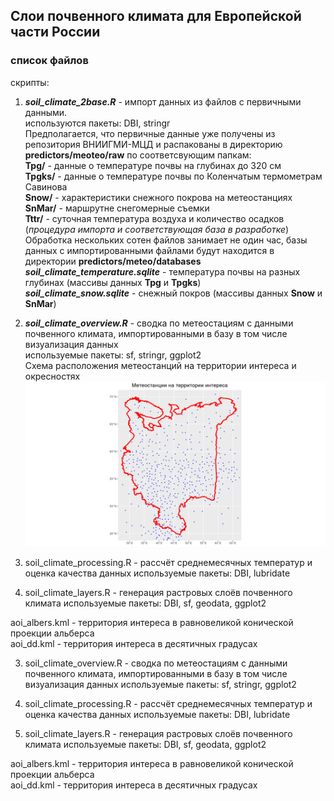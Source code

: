 ## Слои почвенного климата для Европейской части России

### список файлов
скрипты:
1. ***soil_climate_2base.R*** - импорт данных из файлов с первичными данными.<BR>
   используются пакеты: DBI, stringr<BR>
   Предполагается, что первичные данные уже получены из репозитория ВНИИГМИ-МЦД и распакованы в директорию **predictors/meoteo/raw** 
   по соответсвующим папкам:<br>
   **Tpg/** - данные о температуре почвы на глубинах до 320 см<br>
   **Tpgks/** - данные о температуре почвы по Коленчатым термометрам Савинова<br>
   **Snow/** - характеристики снежного покрова на метеостанциях<br>
   **SnMar/** - маршрутне снегомерные съемки<br>
   **Tttr/** - суточная температура воздуха и количество осадков (*процедура импорта и соответствующая база в разработке*)<br>
   Обработка нескольких сотен файлов занимает не один час, базы данных с импортированными файлами будут находится в директории **predictors/meteo/databases**<br>
   ***soil_climate_temperature.sqlite*** - температура почвы на разных глубинах (массивы данных **Tpg** и **Tpgks**)<br>
   ***soil_climate_snow.sqlite*** - снежный покров (массивы данных **Snow** и **SnMar**)

2. ***soil_climate_overview.R*** - сводка по метеостациям с данными почвенного климата, импортированными в базу
   в том числе визуализация данных<br>
   используемые пакеты: sf, stringr, ggplot2<br>
   Схема расположения метеостанций на территории интереса и окресностях<br>
   ![СХЕМА](https://github.com/MaxCarabus/soilClimCover/blob/main/weather_stations_aoi.png)

4. soil_climate_processing.R - рассчёт среднемесячных температур и оценка качества данных
   используемые пакеты: DBI, lubridate

5. soil_climate_layers.R - генерация растровых слоёв почвенного климата
   используемые пакеты: DBI, sf, geodata, ggplot2


aoi_albers.kml - территория интереса в равновеликой конической проекции альберса<br>aoi_dd.kml - территория интереса в десятичных градусах


3. soil_climate_overview.R - сводка по метеостациям с данными почвенного климата, импортированными в базу
   в том числе визуализация данных 
   используемые пакеты: sf, stringr, ggplot2

4. soil_climate_processing.R - рассчёт среднемесячных температур и оценка качества данных
   используемые пакеты: DBI, lubridate

5. soil_climate_layers.R - генерация растровых слоёв почвенного климата
   используемые пакеты: DBI, sf, geodata, ggplot2


aoi_albers.kml - территория интереса в равновеликой конической проекции альберса<br>aoi_dd.kml - территория интереса в десятичных градусах
